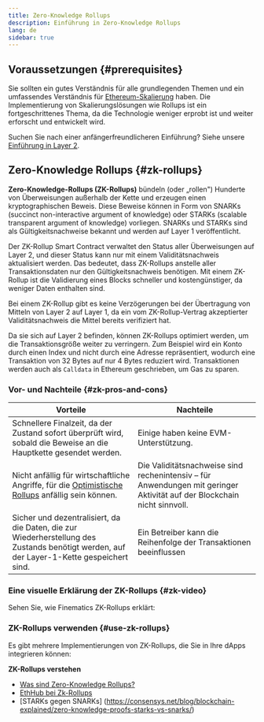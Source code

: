 ```yaml
---
title: Zero-Knowledge Rollups
description: Einführung in Zero-Knowledge Rollups
lang: de
sidebar: true
---
```


## Voraussetzungen {#prerequisites}

Sie sollten ein gutes Verständnis für alle grundlegenden Themen und ein umfassendes Verständnis für [Ethereum-Skalierung](/developers/docs/scaling/) haben. Die Implementierung von Skalierungslösungen wie Rollups ist ein fortgeschrittenes Thema, da die Technologie weniger erprobt ist und weiter erforscht und entwickelt wird.

Suchen Sie nach einer anfängerfreundlicheren Einführung? Siehe unsere [Einführung in Layer 2](/layer-2/).

## Zero-Knowledge Rollups {#zk-rollups}

**Zero-Knowledge-Rollups (ZK-Rollups)** bündeln (oder „rollen") Hunderte von Überweisungen außerhalb der Kette und erzeugen einen kryptographischen Beweis. Diese Beweise können in Form von SNARKs (succinct non-interactive argument of knowledge) oder STARKs (scalable transparent argument of knowledge) vorliegen. SNARKs und STARKs sind als Gültigkeitsnachweise bekannt und werden auf Layer 1 veröffentlicht.

Der ZK-Rollup Smart Contract verwaltet den Status aller Überweisungen auf Layer 2, und dieser Status kann nur mit einem Validitätsnachweis aktualisiert werden. Das bedeutet, dass ZK-Rollups anstelle aller Transaktionsdaten nur den Gültigkeitsnachweis benötigen. Mit einem ZK-Rollup ist die Validierung eines Blocks schneller und kostengünstiger, da weniger Daten enthalten sind.

Bei einem ZK-Rollup gibt es keine Verzögerungen bei der Übertragung von Mitteln von Layer 2 auf Layer 1, da ein vom ZK-Rollup-Vertrag akzeptierter Validitätsnachweis die Mittel bereits verifiziert hat.

Da sie sich auf Layer 2 befinden, können ZK-Rollups optimiert werden, um die Transaktionsgröße weiter zu verringern. Zum Beispiel wird ein Konto durch einen Index und nicht durch eine Adresse repräsentiert, wodurch eine Transaktion von 32 Bytes auf nur 4 Bytes reduziert wird. Transaktionen werden auch als `Calldata` in Ethereum geschrieben, um Gas zu sparen.

### Vor- und Nachteile {#zk-pros-and-cons}

| Vorteile                                                                                                                                  | Nachteile                                                                                                               |
| ----------------------------------------------------------------------------------------------------------------------------------------- | ----------------------------------------------------------------------------------------------------------------------- |
| Schnellere Finalzeit, da der Zustand sofort überprüft wird, sobald die Beweise an die Hauptkette gesendet werden.                         | Einige haben keine EVM-Unterstützung.                                                                                   |
| Nicht anfällig für wirtschaftliche Angriffe, für die [Optimistische Rollups](#optimistic-pros-and-cons) anfällig sein können.             | Die Validitätsnachweise sind rechenintensiv – für Anwendungen mit geringer Aktivität auf der Blockchain nicht sinnvoll. |
| Sicher und dezentralisiert, da die Daten, die zur Wiederherstellung des Zustands benötigt werden, auf der Layer-1-Kette gespeichert sind. | Ein Betreiber kann die Reihenfolge der Transaktionen beeinflussen                                                       |

### Eine visuelle Erklärung der ZK-Rollups {#zk-video}

Sehen Sie, wie Finematics ZK-Rollups erklärt:

<YouTube id="7pWxCklcNsU" start="406" />

### ZK-Rollups verwenden {#use-zk-rollups}

Es gibt mehrere Implementierungen von ZK-Rollups, die Sie in Ihre dApps integrieren können:

<RollupProductDevDoc rollupType="zk" />

**ZK-Rollups verstehen**

- [Was sind Zero-Knowledge Rollups?](https://coinmarketcap.com/alexandria/glossary/zero-knowledge-rollups)
- [EthHub bei Zk-Rollups](https://docs.ethhub.io/ethereum-roadmap/layer-2-scaling/zk-rollups/)
- \[STARKs gegen SNARKs\] (https://consensys.net/blog/blockchain-explained/zero-knowledge-proofs-starks-vs-snarks/)

